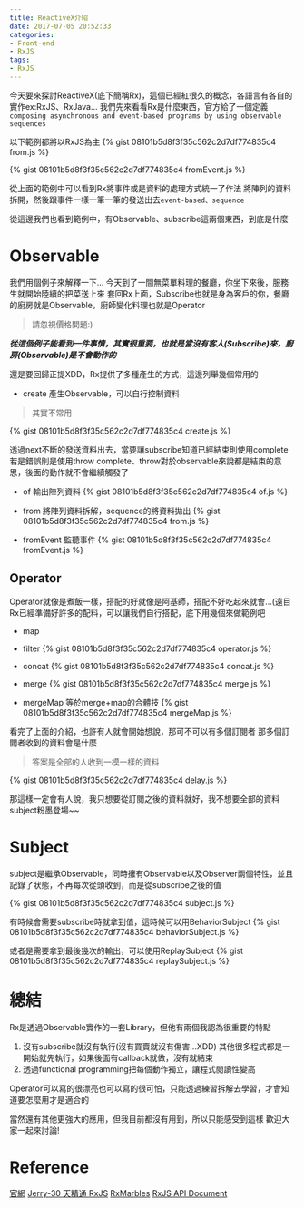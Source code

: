 ```yaml
---
title: ReactiveX介紹
date: 2017-07-05 20:52:33
categories:
- Front-end
- RxJS
tags:
- RxJS
---
```


今天要來探討ReactiveX(底下簡稱Rx)，這個已經紅很久的概念，各語言有各自的實作ex:RxJS、RxJava...
我們先來看看Rx是什麼東西，官方給了一個定義
`composing asynchronous and event-based programs by using observable sequences`

以下範例都將以RxJS為主
{% gist 08101b5d8f3f35c562c2d7df774835c4 from.js %}

{% gist 08101b5d8f3f35c562c2d7df774835c4 fromEvent.js %}

從上面的範例中可以看到Rx將事件或是資料的處理方式統一了作法
將陣列的資料拆開，然後跟事件一樣一筆一筆的發送出去`event-based、sequence`

從這邊我們也看到範例中，有Observable、subscribe這兩個東西，到底是什麼

# Observable
我們用個例子來解釋一下...
今天到了一間無菜單料理的餐廳，你坐下來後，服務生就開始陸續的把菜送上來
套回Rx上面，Subscribe也就是身為客戶的你，餐廳的廚房就是Observable，廚師變化料理也就是Operator
> 請忽視價格問題:)

***從這個例子能看到一件事情，其實很重要，也就是當沒有客人(Subscribe)來，廚房(Observable)是不會動作的***

還是要回歸正提XDD，Rx提供了多種產生的方式，這邊列舉幾個常用的
* create
產生Observable，可以自行控制資料
> 其實不常用

{% gist 08101b5d8f3f35c562c2d7df774835c4 create.js %}

透過next不斷的發送資料出去，當要讓subscribe知道已經結束則使用complete
若是錯誤則是使用throw
complete、throw對於observable來說都是結束的意思，後面的動作就不會繼續觸發了

* of
輸出陣列資料
{% gist 08101b5d8f3f35c562c2d7df774835c4 of.js %}

* from
將陣列資料拆解，sequence的將資料拋出
{% gist 08101b5d8f3f35c562c2d7df774835c4 from.js %}

* fromEvent
監聽事件
{% gist 08101b5d8f3f35c562c2d7df774835c4 fromEvent.js %}

## Operator
Operator就像是煮飯一樣，搭配的好就像是阿基師，搭配不好吃起來就會...(遠目
Rx已經準備好許多的配料，可以讓我們自行搭配，底下用幾個來做範例吧
* map
* filter
{% gist 08101b5d8f3f35c562c2d7df774835c4 operator.js %}

* concat
{% gist 08101b5d8f3f35c562c2d7df774835c4 concat.js %}

* merge
{% gist 08101b5d8f3f35c562c2d7df774835c4 merge.js %}

* mergeMap
等於merge+map的合體技
{% gist 08101b5d8f3f35c562c2d7df774835c4 mergeMap.js %}


看完了上面的介紹，也許有人就會開始想說，那可不可以有多個訂閱者
那多個訂閱者收到的資料會是什麼
> 答案是全部的人收到一模一樣的資料

{% gist 08101b5d8f3f35c562c2d7df774835c4 delay.js %}

那這樣一定會有人說，我只想要從訂閱之後的資料就好，我不想要全部的資料
subject粉墨登場~~

# Subject
subject是繼承Observable，同時擁有Observable以及Observer兩個特性，並且記錄了狀態，不再每次從頭收到，而是從subscribe之後的值

{% gist 08101b5d8f3f35c562c2d7df774835c4 subject.js %}

有時候會需要subscribe時就拿到值，這時候可以用BehaviorSubject
{% gist 08101b5d8f3f35c562c2d7df774835c4 behaviorSubject.js %}

或者是需要拿到最後幾次的輸出，可以使用ReplaySubject
{% gist 08101b5d8f3f35c562c2d7df774835c4 replaySubject.js %}

# 總結
Rx是透過Observable實作的一套Library，但他有兩個我認為很重要的特點
1. 沒有subscribe就沒有執行(沒有買賣就沒有傷害...XDD)
其他很多程式都是一開始就先執行，如果後面有callback就做，沒有就結束
2. 透過functional programming把每個動作獨立，讓程式閱讀性變高

Operator可以寫的很漂亮也可以寫的很可怕，只能透過練習拆解去學習，才會知道要怎麼用才是適合的

當然還有其他更強大的應用，但我目前都沒有用到，所以只能感受到這樣
歡迎大家一起來討論!

# Reference
[官網](http://reactivex.io/)
[Jerry-30 天精通 RxJS](http://ithelp.ithome.com.tw/users/20103367/ironman/1199)
[RxMarbles](http://rxmarbles.com/)
[RxJS API Document](http://reactivex.io/rxjs/)